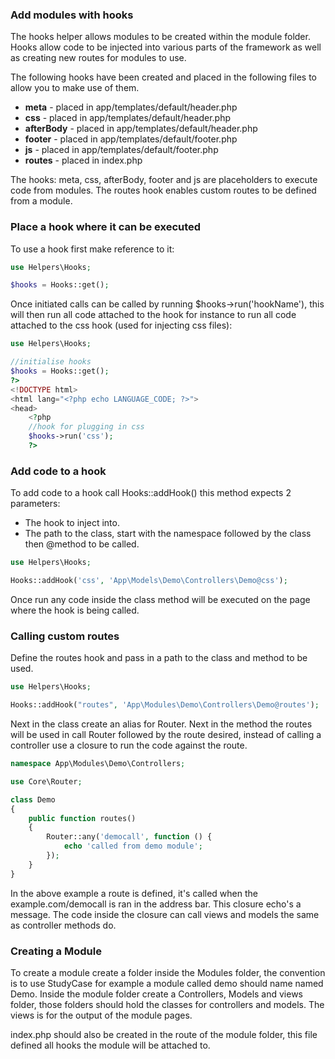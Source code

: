 ### Add modules with hooks

The hooks helper allows modules to be created within the module folder. Hooks allow code to be injected into various parts of the framework as well as creating new routes for modules to use.

The following hooks have been created and placed in the following files to allow you to make use of them.

* **meta** - placed in app/templates/default/header.php
* **css** - placed in app/templates/default/header.php
* **afterBody** - placed in app/templates/default/header.php
* **footer** - placed in app/templates/default/footer.php
* **js** - placed in app/templates/default/footer.php
* **routes** - placed in index.php

The hooks: meta, css, afterBody, footer and js are placeholders to execute code from modules. The routes hook enables custom routes to be defined from a module.

### Place a hook where it can be executed

To use a hook first make reference to it:

```php
use Helpers\Hooks;

$hooks = Hooks::get();
```

Once initiated calls can be called by running $hooks->run('hookName'), this will then run all code attached to the hook for instance to run all code attached to the css hook (used for injecting css files):

```php
use Helpers\Hooks;

//initialise hooks
$hooks = Hooks::get();
?>
<!DOCTYPE html>
<html lang="<?php echo LANGUAGE_CODE; ?>">
<head>
    <?php
    //hook for plugging in css
    $hooks->run('css');
    ?>
```

### Add code to a hook

To add code to a hook call Hooks::addHook() this method expects 2 parameters:

* The hook to inject into.
* The path to the class, start with the namespace followed by the class then @method to be called.

```php
use Helpers\Hooks;

Hooks::addHook('css', 'App\Models\Demo\Controllers\Demo@css');
```

Once run any code inside the class method will be executed on the page where the hook is being called.

### Calling custom routes

Define the routes hook and pass in a path to the class and method to be used.

```php
use Helpers\Hooks;

Hooks::addHook("routes", 'App\Modules\Demo\Controllers\Demo@routes');
```

Next in the class create an alias for Router. Next in the method the routes will be used in call Router followed by the route desired, instead of calling a controller use a closure to run the code against the route.

```php
namespace App\Modules\Demo\Controllers;

use Core\Router;

class Demo
{
    public function routes()
    {
        Router::any('democall', function () {
            echo 'called from demo module';
        });
    }
}
```

In the above example a route is defined, it's called when the example.com/democall is ran in the address bar. This closure echo's a message. The code inside the closure can call views and models the same as controller methods do.

### Creating a Module

To create a module create a folder inside the Modules folder, the convention is to use StudyCase for example a module called demo should name named Demo. Inside the module folder create a Controllers, Models and views folder, those folders should hold the classes for controllers and models. The views is for the output of the module pages.

index.php should also be created in the route of the module folder, this file defined all hooks the module will be attached to.